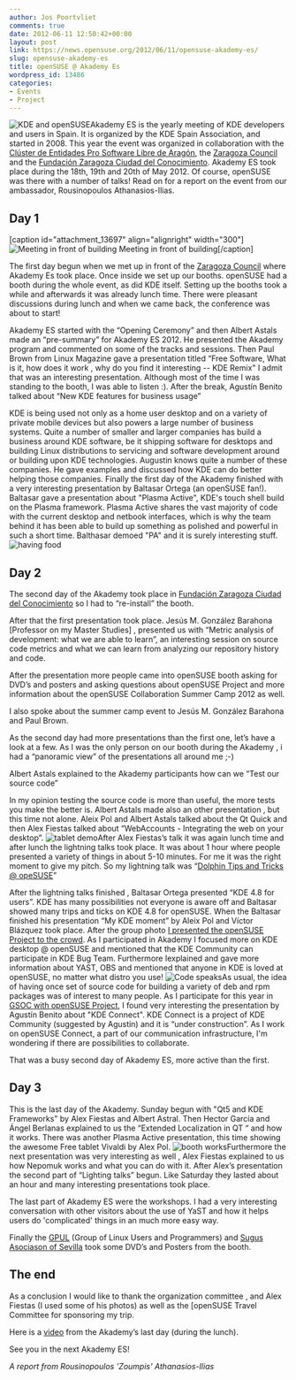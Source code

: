 ```yaml
---
author: Jos Poortvliet
comments: true
date: 2012-06-11 12:50:42+00:00
layout: post
link: https://news.opensuse.org/2012/06/11/opensuse-akademy-es/
slug: opensuse-akademy-es
title: openSUSE @ Akademy Es
wordpress_id: 13486
categories:
- Events
- Project
---
```


![KDE and openSUSE](/wp-content/uploads/2012/06/presentation.jpg)Akademy ES is the yearly meeting of KDE developers and users in Spain. It is organized by the KDE Spain Association, and started in 2008. This year the event was organized in collaboration with the [Clúster de Entidades Pro Software Libre de Aragón](//cesla.info/), the [Zaragoza Council](//www.zaragoza.es) and the [Fundación Zaragoza Ciudad del Conocimiento](//www.fundacionzcc.org/). Akademy ES took place during the 18th, 19th and 20th of May 2012. Of course, openSUSE was there with a number of talks! Read on for a report on the event from our ambassador, Rousinopoulos Athanasios-Ilias.<!-- more -->



## Day 1


[caption id="attachment_13697" align="alignright" width="300"]![Meeting in front of building](/wp-content/uploads/2012/06/pic-1-meeting-in-front-of-building.jpg) Meeting in front of building[/caption]

The first day begun when we met up in front of the [Zaragoza Council](//www.zaragoza.es/) where Akademy Es took place. Once inside we set up our booths. openSUSE had a booth during the whole event, as did KDE itself. Setting up the booths took a while and afterwards it was already lunch time. There were pleasant discussions during lunch and when we came back, the conference was about to start!

Akademy ES started with the “Opening Ceremony” and then Albert Astals made an “pre-summary” for Akademy ES 2012. He presented the Akademy program and commented on some of the tracks and sessions.
Then Paul Brown from Linux Magazine gave a presentation titled “Free Software, What is it, how does it work , why do you find it interesting -- KDE Remix"
I admit that was an interesting presentation. Although most of the time I was standing to the booth, I was able to listen :). After the break, Agustín Benito talked about “New KDE features for business usage” 

KDE is being used not only as a home user desktop and on a variety of private mobile devices but also powers a large number of business systems. Quite a number of smaller and larger companies has build a business around KDE software, be it shipping software for desktops and building Linux distributions to servicing and software development around or building upon KDE technologies. Augustin knows quite a number of these companies. He gave examples and discussed how KDE can do better helping those companies. Finally the first day of the Akademy finished with a very interesting presentation by Baltasar Ortega (an openSUSE fan!). Baltasar gave a presentation about "Plasma Active", KDE's touch shell build on the Plasma framework. Plasma Active shares the vast majority of code with the current desktop and netbook interfaces, which is why the team behind it has been able to build up something as polished and powerful in such a short time. Balthasar demoed "PA" and it is surely interesting stuff.
![having food](/wp-content/uploads/2012/06/food.jpg)


## Day 2


The second day of the Akademy took place in [Fundación Zaragoza Ciudad del Conocimiento](//www.fundacionzcc.org/) so I had to “re-install” the booth.

After that the first presentation took place. Jesús M. González Barahona [Professor on my Master Studies] , presented us with “Metric analysis of development: what we are able to learn”, an interesting session on source code metrics and what we can learn from analyzing our repository history and code.

After the presentation more people came into openSUSE booth asking for DVD’s and posters and asking questions about openSUSE Project and more information about the openSUSE Collaboration Summer Camp 2012 as well.

I also spoke about the summer camp event to Jesús M. González Barahona and Paul Brown.

As the second day had more presentations than the first one, let’s have a look at a few. As I was the only person on our booth during the Akademy , i had a “panoramic view” of the presentations all around me ;-)

Albert Astals explained to the Akademy participants how can we “Test our source code”

In  my opinion testing the source code is more than useful, the more tests you make the better is. Albert Astals made also an other presentation , but this time not alone. Aleix Pol and Albert Astals talked about the Qt Quick and then Alex Fiestas talked about “WebAccounts - Integrating the web on your desktop”.
![tablet demo](/wp-content/uploads/2012/06/tablet.jpg)After Alex Fiestas’s talk it was again lunch time and after lunch the lightning talks took place. It was about 1 hour where people presented a variety of things in about 5-10 minutes. For me it was the right moment to give my pitch. So my lightning talk was “[Dolphin Tips and Tricks @ opeSUSE](//archive.org/details/TrucosYConsejosParaDolphin)”

After the lightning talks finished , Baltasar Ortega presented “KDE 4.8 for users”. KDE has many possibilities not everyone is aware off and Baltasar showed many trips and ticks on KDE 4.8 for openSUSE. When the Baltasar finished his presentation “My KDE moment” by Aleix Pol and Víctor Blázquez took place. After the group photo [I presented the openSUSE Project to the crowd](//archive.org/detailsElProyectoKdeYElEntornoGrficoEnOpensuse). As I participated in Akademy I focused more on KDE desktop @ openSUSE and mentioned that the KDE Community can participate in KDE Bug Team. Furthermore Iexplained and gave more information about YAST, OBS and mentioned that anyone in KDE is loved at openSUSE, no matter what distro you use!
![Code speaks](/wp-content/uploads/2012/06/code-speaks.jpg)As usual, the idea of having once set of source code for building a variety of deb and rpm packages was of interest to many people. As I  participate for this year in [GSOC with openSUSE Project](//news.opensuse.org/2012/04/26/opensuse-and-gsoc-2012-good-to-go/), I found very interesting the presentation
by Agustín Benito about "KDE Connect". KDE Connect is a project of KDE Community (suggested by Agustin) and it is “under construction”. As I work on openSUSE Connect, a part of our communication infrastructure, I'm wondering if there are possibilities to collaborate.

That was a busy second day of Akademy ES, more active than the first.



## Day 3


This is the last day of the Akademy. Sunday begun with "Qt5 and KDE Frameworks" by Alex Fiestas and Albert Astral. Then Hector García and Ángel Berlanas  explained to us the “Extended Localization in QT “ and how it works. There was another Plasma Active presentation, this time showing the awesome Free tablet Vivaldi by Alex Pol. 
![booth works](/wp-content/uploads/2012/06/booth.jpg)Furthermore the next presentation was very interesting as well , Alex Fiestas explained to us how Nepomuk works and what you can do with it. After Alex’s presentation the second part of “Lighting talks” begun. Like Saturday they lasted about an hour and many interesting presentations took place.

The last part of Akademy ES were the workshops. I had a very interesting conversation with other visitors about the use of YaST and how it helps users do 'complicated' things in an much more easy way.

Finally the [GPUL](//www.gpul.org/) (Group of Linux Users and Programmers) and [Sugus Asociason of Sevilla](//sugus.eii.us.es/) took some DVD’s and Posters from the booth.



## The end


As a conclusion I would like to thank the organization committee , and Alex Fiestas (I used some of his photos) as well as the [openSUSE Travel Committee for sponsoring my trip. 

Here is a [video](//youtu.be/HxxrUnR-4TI) from the Akademy’s last day (during the lunch).

See you in the next Akademy ES!


_A report from Rousinopoulos 'Zoumpis' Athanasios-Ilias_
